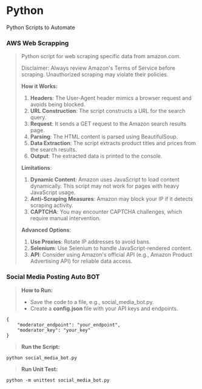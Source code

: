 # Python
Python Scripts to Automate

### AWS Web Scrapping

> Python script for web scraping specific data from amazon.com.
> 
> Disclaimer: Always review Amazon's Terms of Service before scraping. Unauthorized scraping may violate their policies.
>
> **How it Works:**
>
> 1. **Headers**: The User-Agent header mimics a browser request and avoids being blocked.
> 2. **URL Construction**: The script constructs a URL for the search query.
> 3. **Request**: It sends a GET request to the Amazon search results page.
> 4. **Parsing**: The HTML content is parsed using BeautifulSoup.
> 5. **Data Extraction**: The script extracts product titles and prices from the search results.
> 6. **Output**: The extracted data is printed to the console.
>
> **Limitations**:
>
> 1. **Dynamic Content**: Amazon uses JavaScript to load content dynamically. This script may not work for pages with heavy JavaScript usage.
> 2. **Anti-Scraping Measures**: Amazon may block your IP if it detects scraping activity.
> 3. **CAPTCHA**: You may encounter CAPTCHA challenges, which require manual intervention.
>
> **Advanced Options**:
>
> 1. **Use Proxies**: Rotate IP addresses to avoid bans.
> 2. **Selenium**: Use Selenium to handle JavaScript-rendered content.
> 3. **API**: Consider using Amazon's official API (e.g., Amazon Product Advertising API) for reliable data access.

### Social Media Posting Auto BOT

> **How to Run:**
>
> * Save the code to a file, e.g., social_media_bot.py.
> * Create a **config.json** file with your API keys and endpoints.
```
{
    "moderator_endpoint": "your_endpoint",
    "moderator_key": "your_key"
}
```
> **Run the Script:**
```
python social_media_bot.py
```
> **Run Unit Test:**
```
python -m unittest social_media_bot.py
```
